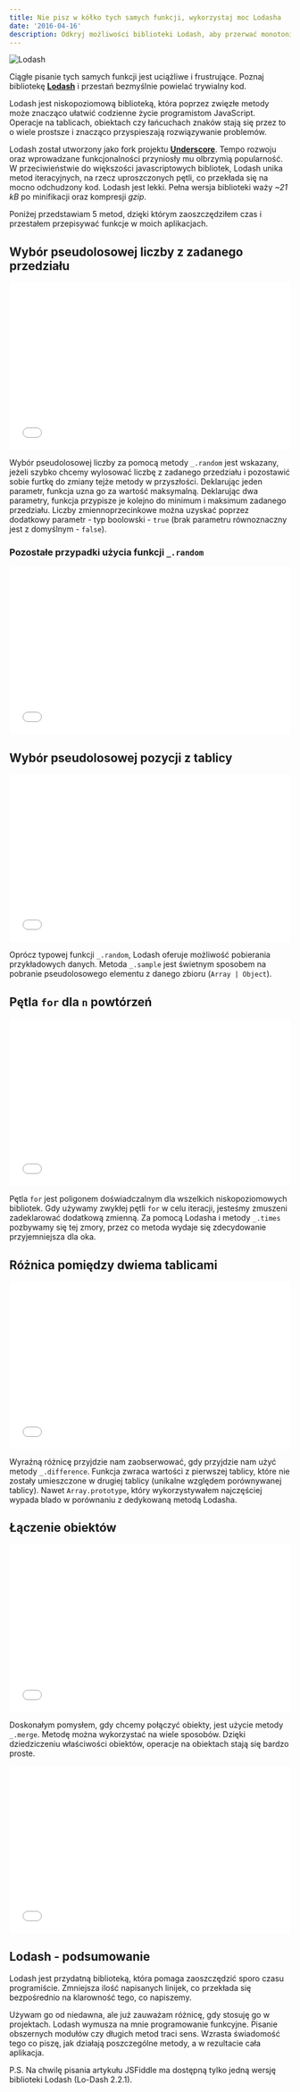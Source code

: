 ```yaml
---
title: Nie pisz w kółko tych samych funkcji, wykorzystaj moc Lodasha
date: '2016-04-16'
description: Odkryj możliwości biblioteki Lodash, aby przerwać monotonię ciągłego pisania tych samych funkcji w JavaScript. Lodash, niskopoziomowa biblioteka, oferuje zwięzłe metody, które znacząco ułatwiają operacje na tablicach, obiektach i łańcuchach znaków. Sprawdź, jak zaoszczędzić czas i uniknąć powielania trywialnego kodu dzięki funkcjom takim jak _.random, _.sample, _.times, _.difference czy _.merge. Doświadcz korzyści programowania funkcyjnego i zwiększ przejrzystość swojego kodu. Lodash - narzędzie, które sprawi, że pisanie JavaScript stanie się bardziej efektywne i przyjemne.
---
```


![Lodash](./lodash.png)

Ciągłe pisanie tych samych funkcji jest uciążliwe i frustrujące. Poznaj bibliotekę **[Lodash](https://lodash.com/)** i przestań bezmyślnie powielać trywialny kod.

Lodash jest niskopoziomową biblioteką, która poprzez zwięzłe metody może znacząco ułatwić codzienne życie programistom JavaScript. Operacje na tablicach, obiektach czy łańcuchach znaków stają się przez to o wiele prostsze i znacząco przyspieszają rozwiązywanie problemów.

Lodash został utworzony jako fork projektu **[Underscore](http://underscorejs.org/)**. Tempo rozwoju oraz wprowadzane funkcjonalności przyniosły mu olbrzymią popularność. W przeciwieństwie do większości javascriptowych bibliotek, Lodash unika metod iteracyjnych, na rzecz uproszczonych pętli, co przekłada się na mocno odchudzony kod. Lodash jest lekki. Pełna wersja biblioteki waży _~21 kB_ po minifikacji oraz kompresji _gzip_.

Poniżej przedstawiam 5 metod, dzięki którym zaoszczędziłem czas i przestałem przepisywać funkcje w moich aplikacjach.

## Wybór pseudolosowej liczby z zadanego przedziału

<iframe src="//jsfiddle.net/dawidrylko/vpnsy565/embedded/js/dark/" width="100%" height="300" frameborder="0" allowfullscreen="allowfullscreen"></iframe>

Wybór pseudolosowej liczby za pomocą metody `_.random` jest wskazany, jeżeli szybko chcemy wylosować liczbę z zadanego przedziału i pozostawić sobie furtkę do zmiany tejże metody w przyszłości. Deklarując jeden parametr, funkcja uzna go za wartość maksymalną. Deklarując dwa parametry, funkcja przypisze je kolejno do minimum i maksimum zadanego przedziału. Liczby zmiennoprzecinkowe można uzyskać poprzez dodatkowy parametr - typ boolowski - `true` (brak parametru równoznaczny jest z domyślnym - `false`).

### Pozostałe przypadki użycia funkcji `_.random`

<iframe src="//jsfiddle.net/dawidrylko/jb2u5w6u/embedded/js/dark/" width="100%" height="300" frameborder="0" allowfullscreen="allowfullscreen"></iframe>

## Wybór pseudolosowej pozycji z tablicy

<iframe src="//jsfiddle.net/dawidrylko/8haxhvps/embedded/js/dark/" width="100%" height="300" frameborder="0" allowfullscreen="allowfullscreen"></iframe>
 
Oprócz typowej funkcji `_.random`, Lodash oferuje możliwość pobierania przykładowych danych. Metoda `_.sample` jest świetnym sposobem na pobranie pseudolosowego elementu z danego zbioru (`Array | Object`).

## Pętla `for` dla `n` powtórzeń

<iframe src="//jsfiddle.net/dawidrylko/hmdefhnp/embedded/js/dark/" width="100%" height="300" frameborder="0" allowfullscreen="allowfullscreen"></iframe>
 
Pętla `for` jest poligonem doświadczalnym dla wszelkich niskopoziomowych bibliotek. Gdy używamy zwykłej pętli `for` w celu iteracji, jesteśmy zmuszeni zadeklarować dodatkową zmienną. Za pomocą Lodasha i metody `_.times` pozbywamy się tej zmory, przez co metoda wydaje się zdecydowanie przyjemniejsza dla oka.

## Różnica pomiędzy dwiema tablicami

<iframe src="//jsfiddle.net/dawidrylko/5ee7mfwL/embedded/js/dark/" width="100%" height="300" frameborder="0" allowfullscreen="allowfullscreen"></iframe>
 
Wyraźną różnicę przyjdzie nam zaobserwować, gdy przyjdzie nam użyć metody `_.difference`. Funkcja zwraca wartości z pierwszej tablicy, które nie zostały umieszczone w drugiej tablicy (unikalne względem porównywanej tablicy). Nawet `Array.prototype`, który wykorzystywałem najczęściej wypada blado w porównaniu z dedykowaną metodą Lodasha.

## Łączenie obiektów

<iframe src="//jsfiddle.net/dawidrylko/z6cbLtx0/embedded/js/dark/" width="100%" height="300" frameborder="0" allowfullscreen="allowfullscreen"></iframe>
 
Doskonałym pomysłem, gdy chcemy połączyć obiekty, jest użycie metody `_.merge`. Metodę można wykorzystać na wiele sposobów. Dzięki dziedziczeniu właściwości obiektów, operacje na obiektach stają się bardzo proste.
 
<iframe src="//jsfiddle.net/dawidrylko/gbjt5s8x/embedded/js/dark/" width="100%" height="300" frameborder="0" allowfullscreen="allowfullscreen"></iframe>
 
## Lodash - podsumowanie
Lodash jest przydatną biblioteką, która pomaga zaoszczędzić sporo czasu programiście. Zmniejsza ilość napisanych linijek, co przekłada się bezpośrednio na klarowność tego, co napiszemy.

Używam go od niedawna, ale już zauważam różnicę, gdy stosuję go w projektach. Lodash wymusza na mnie programowanie funkcyjne. Pisanie obszernych modułów czy długich metod traci sens. Wzrasta świadomość tego co piszę, jak działają poszczególne metody, a w rezultacie cała aplikacja.

P.S. Na chwilę pisania artykułu JSFiddle ma dostępną tylko jedną wersję biblioteki Lodash (Lo-Dash 2.2.1).
